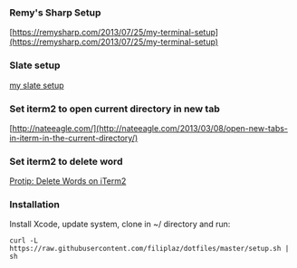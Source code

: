 ### Remy's Sharp Setup
[https://remysharp.com/2013/07/25/my-terminal-setup](https://remysharp.com/2013/07/25/my-terminal-setup)

### Slate setup
[my slate setup](http://vninja.net/osx/slate-setup/)

### Set iterm2 to open current directory in new tab
[http://nateeagle.com/](http://nateeagle.com/2013/03/08/open-new-tabs-in-iterm-in-the-current-directory/)

### Set iterm2 to delete word
[Protip: Delete Words on iTerm2](http://felipecsl.com/blog/2012/06/05/protip-delete-words-on-iterm2-mac-osx/)

### Installation
Install Xcode, update system, clone in ~/ directory and run:

```
curl -L https://raw.githubusercontent.com/filiplaz/dotfiles/master/setup.sh | sh
```
